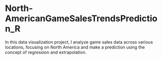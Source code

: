 # North-AmericanGameSalesTrendsPrediction_R
In this data visualization project, I analyze game sales data across various locations, focusing on North America and make a prediction using the concept of regression and extrapolation.
